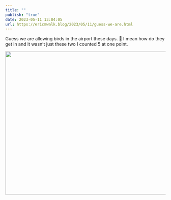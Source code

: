 ```yaml
---
title: ""
publish: "true"
date: 2023-05-11 13:04:05
url: https://ericmwalk.blog/2023/05/11/guess-we-are.html
---
```

Guess we are allowing birds in the airport these days. 🤨 I mean how do they get in and it wasn’t just these two I counted 5 at one point.


<img src="uploads/2023/ff0f00ee41.jpg" width="600" height="450" alt="">